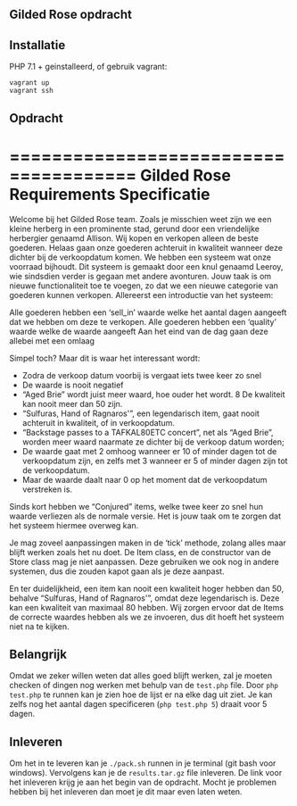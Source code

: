 ## Gilded Rose opdracht

## Installatie

PHP 7.1 + geinstalleerd, of gebruik vagrant:

```
vagrant up
vagrant ssh
```

## Opdracht

======================================
Gilded Rose Requirements Specificatie
======================================

Welcome bij het Gilded Rose team. Zoals je misschien weet zijn we een kleine herberg in een prominente stad, 
gerund door een vriendelijke herbergier genaamd Allison. 
Wij kopen en verkopen alleen de beste goederen. 
Helaas gaan onze goederen achteruit in kwaliteit wanneer deze dichter bij de 
verkoopdatum komen. We hebben een systeem wat onze voorraad bijhoudt. 
Dit systeem is gemaakt door een knul genaamd Leeroy, wie sindsdien verder is gegaan met andere avonturen. 
Jouw taak is om nieuwe functionaliteit toe te voegen, zo dat we een nieuwe 
categorie van goederen kunnen verkopen. Allereerst een introductie van het systeem:

Alle goederen hebben een ‘sell_in’ waarde welke het aantal dagen aangeeft 
dat we hebben om deze te verkopen.
Alle goederen hebben een ‘quality’ waarde welke de waarde aangeeft
Aan het eind van de dag gaan deze allebei met een omlaag

Simpel toch? Maar dit is waar het interessant wordt:

* Zodra de verkoop datum voorbij is vergaat iets twee keer zo snel
* De waarde is nooit negatief
* “Aged Brie” wordt juist meer waard, hoe ouder het wordt.
8 De kwaliteit kan nooit meer dan 50 zijn.
* “Sulfuras, Hand of Ragnaros'”, een legendarisch item, gaat nooit achteruit in kwaliteit, of in verkoopdatum.
* “Backstage passes to a TAFKAL80ETC concert”, net als “Aged Brie”, worden meer waard naarmate ze dichter bij de verkoop datum worden;
* De waarde gaat met 2 omhoog wanneer er 10 of minder dagen tot de verkoopdatum zijn, en zelfs met 3 wanneer er 5 of minder dagen zijn tot de verkoopdatum.
* Maar de waarde daalt naar 0 op het moment dat de verkoopdatum verstreken is.

Sinds kort hebben we “Conjured” items, welke twee keer zo snel hun waarde verliezen 
als de normale versie. Het is jouw taak om te zorgen dat het systeem hiermee overweg kan.

Je mag zoveel aanpassingen maken in de ‘tick’ methode, zolang alles maar blijft werken zoals het nu doet. 
De Item class, en de constructor van de Store class mag je niet aanpassen. 
Deze gebruiken we ook nog in andere systemen, dus die zouden kapot gaan als je deze aanpast.

En ter duidelijkheid, een item kan nooit een kwaliteit hoger hebben dan 50, behalve “Sulfuras, Hand of Ragnaros'”, 
omdat deze legendarisch is. Deze kan een kwaliteit van maximaal 80 hebben. Wij zorgen ervoor dat de Items de correcte 
waardes hebben als we ze invoeren, dus dit hoeft het systeem niet na te kijken.


## Belangrijk

Omdat we zeker willen weten dat alles goed blijft werken, zal je moeten checken of dingen nog werken met behulp van de
`test.php` file. Door `php test.php` te runnen kan je zien hoe de lijst er na elke dag uit ziet. Je kan zelfs nog het
aantal dagen specificeren (`php test.php 5`) draait voor 5 dagen.

## Inleveren

Om het in te leveren kan je `./pack.sh` runnen in je terminal (git bash voor windows).
Vervolgens kan je de `results.tar.gz` file inleveren. De link voor het inleveren krijg je aan het begin van de opdracht.
Mocht je problemen hebben bij het inleveren dan moet je dit maar even laten weten.
